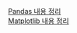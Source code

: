 [Pandas 내용 정리](https://medium.com/@jaegeunsong97/%ED%8C%8C%EC%9D%B4%EC%8D%AC-%EB%8D%B0%EC%9D%B4%ED%84%B0-%EB%B6%84%EC%84%9D%EA%B3%BC-%EC%8B%9C%EA%B0%81%ED%99%94-pandas-e26fd6b4cc1f)
<br>
[Matplotlib 내용 정리](https://medium.com/@jaegeunsong97/%ED%8C%8C%EC%9D%B4%EC%8D%AC-%EB%8D%B0%EC%9D%B4%ED%84%B0-%EB%B6%84%EC%84%9D%EA%B3%BC-%EC%8B%9C%EA%B0%81%ED%99%94-matplotlib-ae26e5c4129f)

